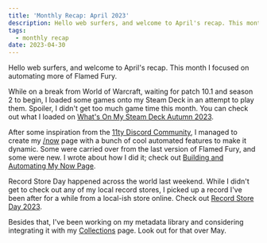 ```yaml
---
title: 'Monthly Recap: April 2023'
description: Hello web surfers, and welcome to April's recap. This month I focused on automating more of Flamed Fury.
tags:
  - monthly recap
date: 2023-04-30
---
```


Hello web surfers, and welcome to April's recap. This month I focused on automating more of Flamed Fury.

While on a break from World of Warcraft, waiting for patch 10.1 and season 2 to begin, I loaded some games onto my Steam Deck in an attempt to play them. Spoiler, I didn't get too much game time this month. You can check out what I loaded on [What's On My Steam Deck Autumn 2023](/posts/whats-on-my-steam-deck-autumn-2023/).

After some inspiration from the [11ty Discord Community](), I managed to create my [/now](/now/) page with a bunch of cool automated features to make it dynamic. Some were carried over from the last version of Flamed Fury, and some were new. I wrote about how I did it; check out [Building and Automating My Now Page](/posts/building-and-automating-my-now-page/).

Record Store Day happened across the world last weekend. While I didn't get to check out any of my local record stores, I picked up a record I've been after for a while from a local-ish store online. Check out [Record Store Day 2023](/posts/record-store-day-2023/).

Besides that, I've been working on my metadata library and considering integrating it with my [Collections](/collections/) page. Look out for that over May.